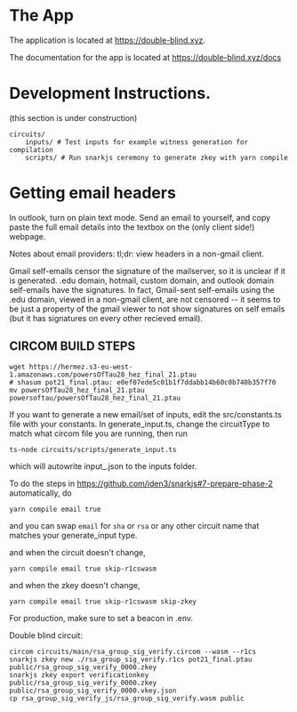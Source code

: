 # The App
The application is located at https://double-blind.xyz.

The documentation for the app is located at https://double-blind.xyz/docs

# Development Instructions.

(this section is under construction)

```
circuits/
    inputs/ # Test inputs for example witness generation for compilation
    scripts/ # Run snarkjs ceremony to generate zkey with yarn compile
```
# Getting email headers

In outlook, turn on plain text mode. Send an email to yourself, and copy paste the full email details into the textbox on the (only client side!) webpage.

Notes about email providers: tl;dr: view headers in a non-gmail client.

Gmail self-emails censor the signature of the mailserver, so it is unclear if it is generated. .edu domain, hotmail, custom domain, and outlook domain self-emails have the signatures. In fact, Gmail-sent self-emails using the .edu domain, viewed in a non-gmail client, are not censored -- it seems to be just a property of the gmail viewer to not show signatures on self emails (but it has signatures on every other recieved email).



## CIRCOM BUILD STEPS

```
wget https://hermez.s3-eu-west-1.amazonaws.com/powersOfTau28_hez_final_21.ptau
# shasum pot21_final.ptau: e0ef07ede5c01b1f7ddabb14b60c0b740b357f70
mv powersOfTau28_hez_final_21.ptau powersoftau/powersOfTau28_hez_final_21.ptau
```

If you want to generate a new email/set of inputs, edit the src/constants.ts file with your constants.
In generate_input.ts, change the circuitType to match what circom file you are running, then run
```
ts-node circuits/scripts/generate_input.ts
```
which will autowrite input_<circuitName>.json to the inputs folder.

To do the steps in https://github.com/iden3/snarkjs#7-prepare-phase-2 automatically, do
```
yarn compile email true
```
and you can swap `email` for `sha` or `rsa` or any other circuit name that matches your generate_input type.

and when the circuit doesn't change,
```
yarn compile email true skip-r1cswasm
```

and when the zkey doesn't change,
```
yarn compile email true skip-r1cswasm skip-zkey
```

For production, make sure to set a beacon in .env.

Double blind circuit:
```
circom circuits/main/rsa_group_sig_verify.circom --wasm --r1cs
snarkjs zkey new ./rsa_group_sig_verify.r1cs pot21_final.ptau public/rsa_group_sig_verify_0000.zkey
snarkjs zkey export verificationkey public/rsa_group_sig_verify_0000.zkey public/rsa_group_sig_verify_0000.vkey.json
cp rsa_group_sig_verify_js/rsa_group_sig_verify.wasm public
```
